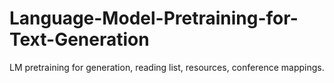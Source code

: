 # Language-Model-Pretraining-for-Text-Generation
LM pretraining for generation, reading list, resources, conference mappings. 
